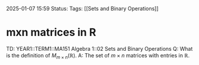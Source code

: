 2025-01-07 15:59
Status: 
Tags: [[Sets and Binary Operations]]
# mxn matrices in R

TD: YEAR1::TERM1::MA151 Algebra 1::02 Sets and Binary Operations
Q: What is the definition of $M_{m \times n}(\mathbb{R})$.
A: The set of $m\times n$ matrices with entries in $\mathbb{R}$.
<!--ID: 1736265900441-->
